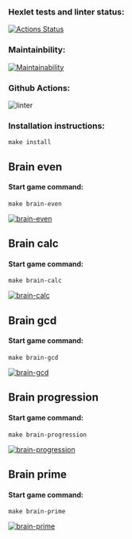 ### Hexlet tests and linter status:
[![Actions Status](https://github.com/aleksey19988/php-project-lvl1/workflows/hexlet-check/badge.svg)](https://github.com/aleksey19988/php-project-lvl1/actions)
### Maintainbility:
[![Maintainability](https://api.codeclimate.com/v1/badges/a99a88d28ad37a79dbf6/maintainability)](https://codeclimate.com/github/codeclimate/codeclimate/maintainability)
### Github Actions:
![linter](https://github.com/aleksey19988/php-project-lvl1/workflows/linter/badge.svg)

### Installation instructions:
```
make install
```

## Brain even
#### Start game command:
```
make brain-even
```

[![brain-even](https://asciinema.org/a/bOFQHvmBDOnDNSTa6Sod4Blhe.svg)](https://asciinema.org/a/bOFQHvmBDOnDNSTa6Sod4Blhe)

## Brain calc
#### Start game command:
```
make brain-calc
```

[![brain-calc](https://asciinema.org/a/tSGO95IINUid4TILc4cft6C6W.svg)](https://asciinema.org/a/tSGO95IINUid4TILc4cft6C6W)

## Brain gcd
#### Start game command:
```
make brain-gcd
```

[![brain-gcd](https://asciinema.org/a/AUv7oGaVjGxpd9frme3a6w0u0.svg)](https://asciinema.org/a/AUv7oGaVjGxpd9frme3a6w0u0)

## Brain progression
#### Start game command:
```
make brain-progression
```

[![brain-progression](https://asciinema.org/a/FPkPHIkD5dkEe5fD17uj45bmK.svg)](https://asciinema.org/a/FPkPHIkD5dkEe5fD17uj45bmK)

## Brain prime
#### Start game command:
```
make brain-prime
```

[![brain-prime](https://asciinema.org/a/ryrnrxxlupxJoRYSyAwIUsjPN.svg)](https://asciinema.org/a/ryrnrxxlupxJoRYSyAwIUsjPN)
